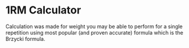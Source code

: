 # 1RM Calculator 
Calculation was made for weight you may be able to perform for a single repetition using most popular (and proven accurate) formula which is the Brzycki formula.

